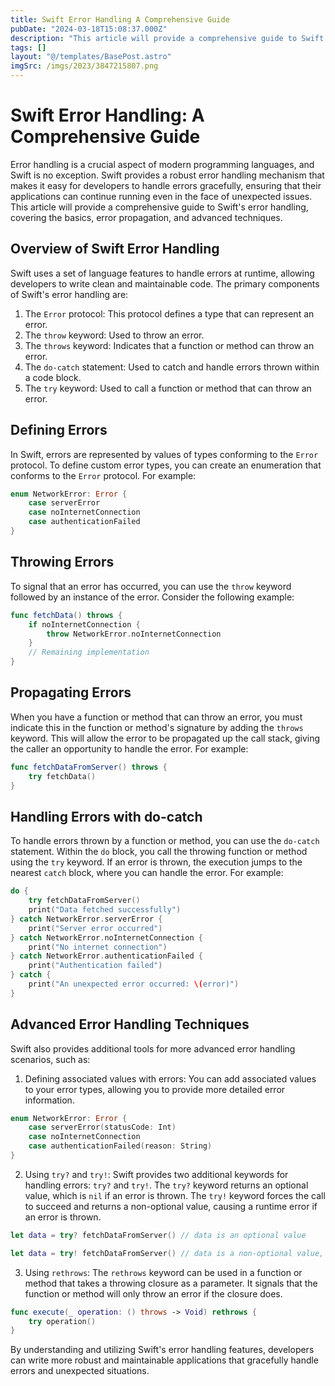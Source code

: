 ```yaml
---
title: Swift Error Handling A Comprehensive Guide
pubDate: "2024-03-18T15:08:37.000Z"
description: "This article will provide a comprehensive guide to Swift's error handling, covering the basics, error propagation, and advanced techniques."
tags: []
layout: "@/templates/BasePost.astro"
imgSrc: /imgs/2023/3847215807.png
---
```

# Swift Error Handling: A Comprehensive Guide

Error handling is a crucial aspect of modern programming languages, and Swift is no exception. Swift provides a robust error handling mechanism that makes it easy for developers to handle errors gracefully, ensuring that their applications can continue running even in the face of unexpected issues. This article will provide a comprehensive guide to Swift's error handling, covering the basics, error propagation, and advanced techniques.

## Overview of Swift Error Handling

Swift uses a set of language features to handle errors at runtime, allowing developers to write clean and maintainable code. The primary components of Swift's error handling are:

1. The `Error` protocol: This protocol defines a type that can represent an error.
2. The `throw` keyword: Used to throw an error.
3. The `throws` keyword: Indicates that a function or method can throw an error.
4. The `do-catch` statement: Used to catch and handle errors thrown within a code block.
5. The `try` keyword: Used to call a function or method that can throw an error.

## Defining Errors

In Swift, errors are represented by values of types conforming to the `Error` protocol. To define custom error types, you can create an enumeration that conforms to the `Error` protocol. For example:

```swift
enum NetworkError: Error {
    case serverError
    case noInternetConnection
    case authenticationFailed
}
```

## Throwing Errors

To signal that an error has occurred, you can use the `throw` keyword followed by an instance of the error. Consider the following example:

```swift
func fetchData() throws {
    if noInternetConnection {
        throw NetworkError.noInternetConnection
    }
    // Remaining implementation
}
```

## Propagating Errors

When you have a function or method that can throw an error, you must indicate this in the function or method's signature by adding the `throws` keyword. This will allow the error to be propagated up the call stack, giving the caller an opportunity to handle the error. For example:

```swift
func fetchDataFromServer() throws {
    try fetchData()
}
```

## Handling Errors with do-catch

To handle errors thrown by a function or method, you can use the `do-catch` statement. Within the `do` block, you call the throwing function or method using the `try` keyword. If an error is thrown, the execution jumps to the nearest `catch` block, where you can handle the error. For example:

```swift
do {
    try fetchDataFromServer()
    print("Data fetched successfully")
} catch NetworkError.serverError {
    print("Server error occurred")
} catch NetworkError.noInternetConnection {
    print("No internet connection")
} catch NetworkError.authenticationFailed {
    print("Authentication failed")
} catch {
    print("An unexpected error occurred: \(error)")
}
```

## Advanced Error Handling Techniques

Swift also provides additional tools for more advanced error handling scenarios, such as:

1. Defining associated values with errors: You can add associated values to your error types, allowing you to provide more detailed error information.

```swift
enum NetworkError: Error {
    case serverError(statusCode: Int)
    case noInternetConnection
    case authenticationFailed(reason: String)
}
```

2. Using `try?` and `try!`: Swift provides two additional keywords for handling errors: `try?` and `try!`. The `try?` keyword returns an optional value, which is `nil` if an error is thrown. The `try!` keyword forces the call to succeed and returns a non-optional value, causing a runtime error if an error is thrown.

```swift
let data = try? fetchDataFromServer() // data is an optional value

let data = try! fetchDataFromServer() // data is a non-optional value, but may cause a runtime error if an error is thrown
```

3. Using `rethrows`: The `rethrows` keyword can be used in a function or method that takes a throwing closure as a parameter. It signals that the function or method will only throw an error if the closure does.

```swift
func execute(_ operation: () throws -> Void) rethrows {
    try operation()
}
```

By understanding and utilizing Swift's error handling features, developers can write more robust and maintainable applications that gracefully handle errors and unexpected situations.
